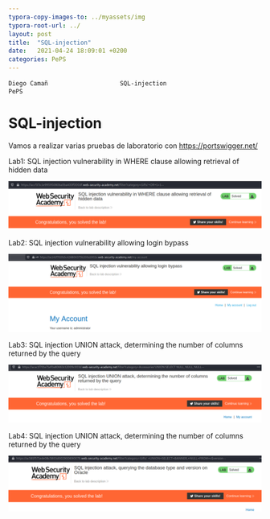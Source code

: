 ```yaml
---
typora-copy-images-to: ../myassets/img
typora-root-url: ../
layout: post
title:  "SQL-injection"
date:   2021-04-24 18:09:01 +0200
categories: PePS
---
```


    Diego Camañ                    SQL-injection                       PePS   

#                                                                                       SQL-injection

Vamos a realizar varias pruebas de laboratorio con https://portswigger.net/

Lab1: SQL injection vulnerability in WHERE clause allowing retrieval of hidden data

![Prueba1](/myassets/img/Prueba1.png)



Lab2: SQL injection vulnerability allowing login bypass

![Prueba2](/myassets/img/Prueba2.png)



Lab3: SQL injection UNION attack, determining the number of columns returned by the query

![Prueba3](/myassets/img/Prueba3-1619280793756.png)



Lab4: SQL injection UNION attack, determining the number of columns returned by the query

![Prueba4](/myassets/img/Prueba4.png)